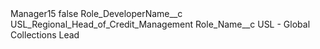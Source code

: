<?xml version="1.0" encoding="UTF-8"?>
<CustomMetadata xmlns="http://soap.sforce.com/2006/04/metadata" xmlns:xsi="http://www.w3.org/2001/XMLSchema-instance" xmlns:xsd="http://www.w3.org/2001/XMLSchema">
    <label>Manager15</label>
    <protected>false</protected>
    <values>
        <field>Role_DeveloperName__c</field>
        <value xsi:type="xsd:string">USL_Regional_Head_of_Credit_Management</value>
    </values>
    <values>
        <field>Role_Name__c</field>
        <value xsi:type="xsd:string">USL - Global Collections Lead</value>
    </values>
</CustomMetadata>
